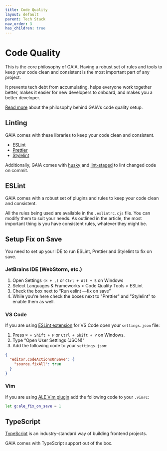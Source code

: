 ```yaml
---
title: Code Quality
layout: default
parent: Tech Stack
nav_order: 3
has_children: true
---
```


# Code Quality

This is the core philosophy of GAIA. Having a robust set of rules and tools to keep your code clean and consistent is the most important part of any project.

It prevents tech debt from accumulating, helps everyone work together better, makes it easier for new developers to onboard, and makes you a better developer.

[Read more](https://react-japan.dev/en/blog/eslint-fix-on-save) about the philosophy behind GAIA's code quality setup.

## Linting

GAIA comes with these libraries to keep your code clean and consistent.

- [ESLint](https://eslint.org/)
- [Prettier](https://prettier.io/)
- [Stylelint](https://stylelint.io/)

Additionally, GAIA comes with [husky](https://typicode.github.io/husky/) and [lint-staged](https://github.com/lint-staged/lint-staged) to lint changed code on commit.

## ESLint

GAIA comes with a robust set of plugins and rules to keep your code clean and consistent.

All the rules being used are available in the `.eslintrc.cjs` file. You can modify them to suit your needs. As outlined in the article, the most important thing is you have consistent rules, whatever they might be. 

## Setup Fix on Save

You need to set up your IDE to run ESLint, Prettier and Stylelint to fix on save.

### JetBrains IDE (WebStorm, etc.)

1. Open Settings `(⌘ + ,)` or `Ctrl + Alt + S` on Windows
2. Select Languages & Frameworks > Code Quality Tools > ESLint
3. Check the box next to “Run eslint —fix on save”
4. While you're here check the boxes next to "Prettier" and "Stylelint" to enable them as well.

### VS Code

If you are using [ESLint extension](https://github.com/Microsoft/vscode-eslint) for VS Code open your `settings.json` file:

1. Press `⌘ + Shift + P` or `Ctrl + Shift + P` on Windows.
2. Type “Open User Settings (JSON)“
3. Add the following code to your `settings.json`:

```json
{
  "editor.codeActionsOnSave": {
    "source.fixAll": true
  }
}
```

### Vim

If you are using [ALE Vim plugin](https://github.com/dense-analysis/ale) add the following code to your `.vimrc`:

```sh
let g:ale_fix_on_save = 1
```

## TypeScript

[TypeScript](https://www.typescriptlang.org/) is an industry-standard way of building frontend projects. 

GAIA comes with TypeScript support out of the box.